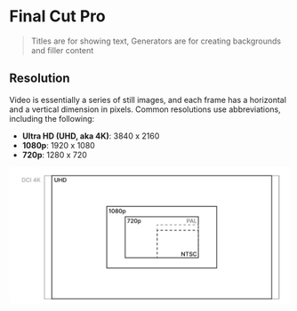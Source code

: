 # Final Cut Pro

> Titles are for showing text, Generators are for creating backgrounds and filler content

## Resolution

Video is essentially a series of still images, and each frame has a horizontal and a vertical dimension in pixels. Common resolutions use abbreviations, including the following:

- **Ultra HD (UHD, aka 4K)**: 3840 x 2160
- **1080p**: 1920 x 1080
- **720p**: 1280 x 720

![resolution](./images/Screen%20Shot%202021-07-27%20at%203.58.40%20PM.png)
